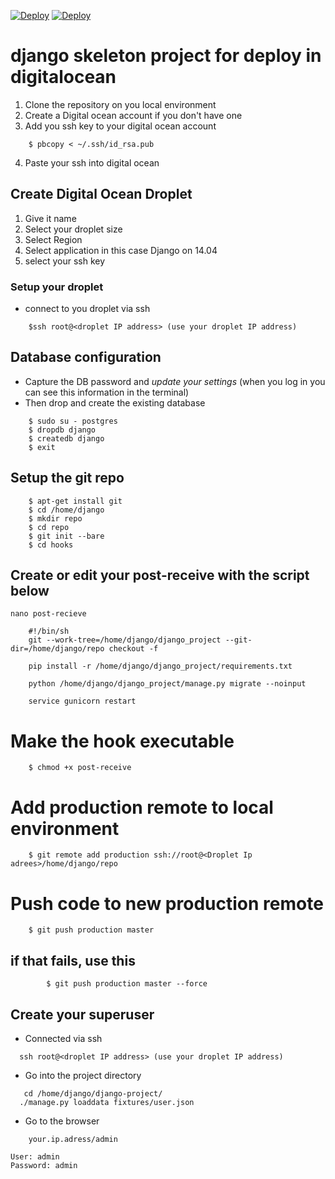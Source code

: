 [![Deploy](http://media.djangopony.com/img/small/badge.png)](https://www.djangoproject.com/)
[![Deploy](https://assets.digitalocean.com/blog/sammy-cleaning-up.png)](https://www.digitalocean.com)

# django skeleton project for deploy in digitalocean

1. Clone the repository on you local environment
2. Create a Digital ocean account if you don't have one
3. Add you ssh key to your digital ocean account

```
    $ pbcopy < ~/.ssh/id_rsa.pub
```
4. Paste your ssh into digital ocean

## Create Digital Ocean Droplet
1. Give it name
2. Select your droplet size
3. Select Region
4. Select application in this case Django on 14.04
5. select your ssh key

### Setup your droplet
*  connect to you droplet via ssh
```
    $ssh root@<droplet IP address> (use your droplet IP address)
```
## Database configuration
* Capture the DB password and *update your settings* (when you log in you can see this information in the terminal)
* Then drop and create the existing database
```
    $ sudo su - postgres
    $ dropdb django
    $ createdb django
    $ exit
   ```
  
  ## Setup the git repo
```
    $ apt-get install git
    $ cd /home/django
    $ mkdir repo
    $ cd repo
    $ git init --bare
    $ cd hooks
```
##  Create or edit your post-receive with the script below
``` 
nano post-recieve
```

```
    #!/bin/sh
    git --work-tree=/home/django/django_project --git-dir=/home/django/repo checkout -f

    pip install -r /home/django/django_project/requirements.txt

    python /home/django/django_project/manage.py migrate --noinput

    service gunicorn restart
```

#  Make the hook executable
```
    $ chmod +x post-receive
```
# Add production remote to local environment
 
```
    $ git remote add production ssh://root@<Droplet Ip adrees>/home/django/repo
```

#  Push code to new production remote
```
    $ git push production master
````
##  if that fails, use this
```
        $ git push production master --force
```

## Create your superuser
* Connected via ssh
```
  ssh root@<droplet IP address> (use your droplet IP address)
  ```
  * Go into the project directory
 
```
   cd /home/django/django-project/
  ./manage.py loaddata fixtures/user.json
```
* Go to the browser
```
    your.ip.adress/admin
```
    User: admin
    Password: admin
